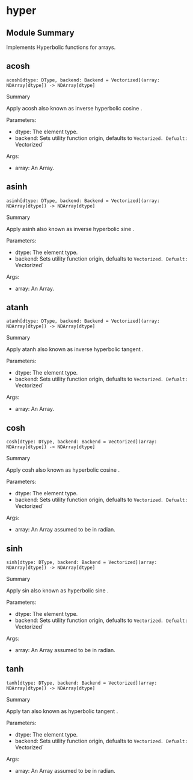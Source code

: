



# hyper

##  Module Summary
  
Implements Hyperbolic functions for arrays.
## acosh


```Mojo
acosh[dtype: DType, backend: Backend = Vectorized](array: NDArray[dtype]) -> NDArray[dtype]
```  
Summary  
  
Apply acosh also known as inverse hyperbolic cosine .  
  
Parameters:  

- dtype: The element type.
- backend: Sets utility function origin, defaults to `Vectorized. Defualt: `Vectorized`
  
Args:  

- array: An Array.

## asinh


```Mojo
asinh[dtype: DType, backend: Backend = Vectorized](array: NDArray[dtype]) -> NDArray[dtype]
```  
Summary  
  
Apply asinh also known as inverse hyperbolic sine .  
  
Parameters:  

- dtype: The element type.
- backend: Sets utility function origin, defualts to `Vectorized. Defualt: `Vectorized`
  
Args:  

- array: An Array.

## atanh


```Mojo
atanh[dtype: DType, backend: Backend = Vectorized](array: NDArray[dtype]) -> NDArray[dtype]
```  
Summary  
  
Apply atanh also known as inverse hyperbolic tangent .  
  
Parameters:  

- dtype: The element type.
- backend: Sets utility function origin, defualts to `Vectorized. Defualt: `Vectorized`
  
Args:  

- array: An Array.

## cosh


```Mojo
cosh[dtype: DType, backend: Backend = Vectorized](array: NDArray[dtype]) -> NDArray[dtype]
```  
Summary  
  
Apply cosh also known as hyperbolic cosine .  
  
Parameters:  

- dtype: The element type.
- backend: Sets utility function origin, defualts to `Vectorized. Defualt: `Vectorized`
  
Args:  

- array: An Array assumed to be in radian.

## sinh


```Mojo
sinh[dtype: DType, backend: Backend = Vectorized](array: NDArray[dtype]) -> NDArray[dtype]
```  
Summary  
  
Apply sin also known as hyperbolic sine .  
  
Parameters:  

- dtype: The element type.
- backend: Sets utility function origin, defualts to `Vectorized. Defualt: `Vectorized`
  
Args:  

- array: An Array assumed to be in radian.

## tanh


```Mojo
tanh[dtype: DType, backend: Backend = Vectorized](array: NDArray[dtype]) -> NDArray[dtype]
```  
Summary  
  
Apply tan also known as hyperbolic tangent .  
  
Parameters:  

- dtype: The element type.
- backend: Sets utility function origin, defualts to `Vectorized. Defualt: `Vectorized`
  
Args:  

- array: An Array assumed to be in radian.

